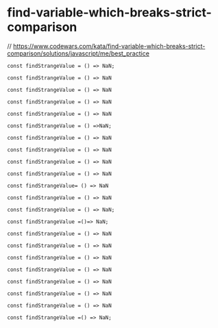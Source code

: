# find-variable-which-breaks-strict-comparison
// https://www.codewars.com/kata/find-variable-which-breaks-strict-comparison/solutions/javascript/me/best_practice


```
const findStrangeValue = () => NaN;
```

```
const findStrangeValue = () => NaN
```

```
const findStrangeValue = () => NaN
```

```
const findStrangeValue = () => NaN
```

```
const findStrangeValue = () => NaN
```

```
const findStrangeValue = () =>NaN;
```

```
const findStrangeValue = () => NaN
```

```
const findStrangeValue = () => NaN
```

```
const findStrangeValue = () => NaN
```

```
const findStrangeValue = () => NaN
```

```
const findStrangeValue= () => NaN
```

```
const findStrangeValue = () => NaN

```

```
const findStrangeValue = () => NaN;
```

```
const findStrangeValue =()=> NaN;
```

```
const findStrangeValue = () => NaN
```

```
const findStrangeValue = () => NaN
```

```
const findStrangeValue = () => NaN
```

```
const findStrangeValue = () => NaN
```

```
const findStrangeValue = () => NaN

```

```
const findStrangeValue = () => NaN
```

```
const findStrangeValue = () => NaN
```

```
const findStrangeValue =() => NaN;
```

